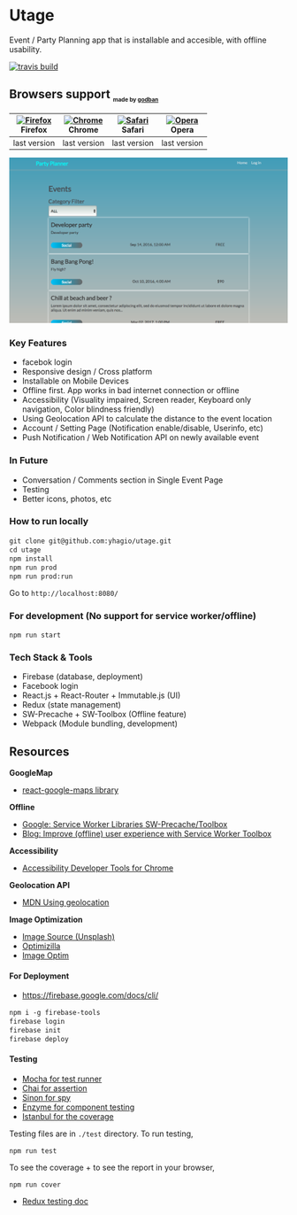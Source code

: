 # Utage

Event / Party Planning app that is installable and accesible, with offline usability.

[![travis build](https://img.shields.io/travis/yhagio/utage.svg?style=flat-square)](https://travis-ci.org/yhagio/utage)

## Browsers support <sub><sup><sub><sub>made by <a href="https://godban.github.io">godban</a></sub></sub></sup></sub>

| [<img src="https://raw.githubusercontent.com/godban/browsers-support-badges/master/src/images/firefox.png" alt="Firefox" width="16px" height="16px" />](http://godban.github.io/browsers-support-badges/)</br>Firefox | [<img src="https://raw.githubusercontent.com/godban/browsers-support-badges/master/src/images/chrome.png" alt="Chrome" width="16px" height="16px" />](http://godban.github.io/browsers-support-badges/)</br>Chrome | [<img src="https://raw.githubusercontent.com/godban/browsers-support-badges/master/src/images/safari.png" alt="Safari" width="16px" height="16px" />](http://godban.github.io/browsers-support-badges/)</br>Safari | [<img src="https://raw.githubusercontent.com/godban/browsers-support-badges/master/src/images/opera.png" alt="Opera" width="16px" height="16px" />](http://godban.github.io/browsers-support-badges/)</br>Opera |
| --------- | --------- | --------- | --------- |
| last version| last version| last version| last version


![Screenshot](/scrn.png)

### Key Features
- facebok login
- Responsive design / Cross platform
- Installable on Mobile Devices
- Offline first. App works in bad internet connection or offline
- Accessibility (Visuality impaired, Screen reader, Keyboard only navigation, Color blindness friendly)
- Using Geolocation API to calculate the distance to the event location
- Account / Setting Page (Notification enable/disable, Userinfo, etc)
- Push Notification / Web Notification API on newly available event

### In Future
- Conversation / Comments section in Single Event Page
- Testing
- Better icons, photos, etc

### How to run locally
```
git clone git@github.com:yhagio/utage.git
cd utage
npm install
npm run prod
npm run prod:run
```
Go to `http://localhost:8080/`

### For development (No support for service worker/offline)
```
npm run start
```

### Tech Stack & Tools
- Firebase (database, deployment)
- Facebook login
- React.js + React-Router + Immutable.js (UI)
- Redux (state management)
- SW-Precache + SW-Toolbox (Offline feature)
- Webpack (Module bundling, development)

## Resources

**GoogleMap**
- [react-google-maps library](https://github.com/tomchentw/react-google-maps)

**Offline**
- [Google: Service Worker Libraries SW-Precache/Toolbox](https://developers.google.com/web/tools/service-worker-libraries/?hl=en)
- [Blog: Improve (offline) user experience with Service Worker Toolbox](https://duske.me/improve-user-experience-with-service-worker-toolbox/)

**Accessibility**
- [Accessibility Developer Tools for Chrome](https://chrome.google.com/webstore/detail/accessibility-developer-t/fpkknkljclfencbdbgkenhalefipecmb?hl=en)

**Geolocation API**
- [MDN Using geolocation](https://developer.mozilla.org/en-US/docs/Web/API/Geolocation/Using_geolocation)

**Image Optimization**
- [Image Source (Unsplash)](https://unsplash.com/photos/icyZmdkCGZ0)
- [Optimizilla](http://optimizilla.com/)
- [Image Optim](https://imageoptim.com/mac)

#### For Deployment
- https://firebase.google.com/docs/cli/
```
npm i -g firebase-tools
firebase login
firebase init
firebase deploy
```

#### Testing
- [Mocha for test runner](https://mochajs.org/)
- [Chai for assertion](http://chaijs.com/)
- [Sinon for spy](http://sinonjs.org/)
- [Enzyme for component testing](https://github.com/airbnb/enzyme)
- [Istanbul for the coverage](https://github.com/gotwarlost/istanbul)

Testing files are in `./test` directory. To run testing,
```
npm run test
```
To see the coverage + to see the report in your browser,
```
npm run cover
```
- [Redux testing doc](http://redux.js.org/docs/recipes/WritingTests.html)